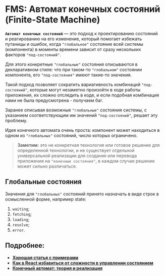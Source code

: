 # FMS: Автомат конечных состояний (Finite-State Machine)

__`Автомат конечных состояний`__ — это подход к проектированию состояний и реагированию на его изменение, который помогает избежать путаницы и ошибок, когда `"глобальное"` состояние всей системы (компонента) в моменты времени зависит от сразу нескольких факторов `"под-состояний"`. 

Для этого конкретные `"глобальные"` состояния описываются в декларативном стиле: что при таком-то `"глобальном"` состоянии компонента, его `"под-состояния"` имеют такие-то значения. 

Такой подход позволяет сократить вариативность комбинаций `"под-состояний"`, которые могут незаметно произойти в ходе работы приложения, их сложно отследить в коде, и если подобная комбинация нами не была предусмотрена - получаем баг. 

Заранее описывая возможные `"глобальные"` состояния системы, с указанием соответствующим им значений `"под-состояний"`, решает эту проблему.

Идея конечного автомата очень проста: компонент может находиться в одном из `"глобальных"` состояний, число которых ограничено.

> __Заметим:__ это не конкретная технология или готовое решение для определенной технологии, и не существует отдельной универсальной реализации для создания или перевода приложения на `"конечные состояния"`, в каждом случае решение может сильно различаться.

## Глобальные состояния
Значения для `"глобальных"` состояний принято назначать в виде строк в осмысленной форме, например state: 
1. `waiting`;
2. `fetching`;
3. `loading`;
4. `resolve`;
5. `error`.

## Подробнее: 
* __[Хорошая статья с примерами](https://medium.com/devschacht/jean-paul-delimat-boost-your-react-with-state-machines-8a22885dc348)__
* __[Как в React избавиться от сложности в управлении состоянием](https://habr.com/ru/companies/nix/articles/354106/)__
* __[Конечный автомат: теория и реализация](https://tproger.ru/translations/finite-state-machines-theory-and-implementation/)__
